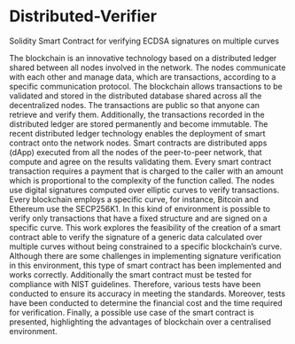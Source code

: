 # Distributed-Verifier
Solidity Smart Contract for verifying ECDSA signatures on multiple curves

The blockchain is an innovative technology based on a distributed ledger shared between all nodes involved in the network. The nodes communicate with each other and manage data, which are transactions, according to a specific communication protocol. The blockchain allows transactions to be validated and stored in the distributed database shared across all the decentralized nodes. The transactions are public so that anyone can retrieve and verify them. Additionally, the transactions recorded in the distributed ledger are stored permanently and become immutable. The recent distributed ledger technology enables the deployment of smart contract onto the network nodes. Smart contracts are distributed apps (dApp) executed from all the nodes of the peer-to-peer network, that compute and agree on the results validating them. Every smart contract transaction requires a payment that is charged to the caller with an amount which is proportional to the complexity of the function called. The nodes use digital signatures computed over elliptic curves to verify transactions. Every blockchain employs a specific curve, for instance, Bitcoin and Ethereum use the SECP256K1. In this kind of environment is possible to verify only transactions that have a fixed structure and are signed on a specific curve. This work explores the feasibility of the creation of a smart contract able to verify the signature of a generic data calculated over multiple curves without being constrained to a specific blockchain’s curve. Although there are some challenges in implementing signature verification in this environment, this type of smart contract has been implemented and works correctly. Additionally the smart contract must be tested for compliance with NIST guidelines. Therefore, various tests have been conducted to ensure its accuracy in meeting the standards. Moreover, tests have been conducted to determine the financial cost and the time required for verification. Finally, a possible use case of the smart contract is presented, highlighting the advantages of blockchain over a centralised environment.
